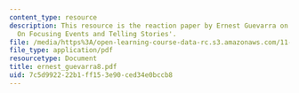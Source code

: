 ```yaml
---
content_type: resource
description: This resource is the reaction paper by Ernest Guevarra on the topic 'Disaster
  On Focusing Events and Telling Stories'.
file: /media/https%3A/open-learning-course-data-rc.s3.amazonaws.com/11-941-disaster-vulnerability-and-resilience-spring-2005/7c5d992222b1ff153e90ced34e0bccb8_ernest_guevarra8.pdf
file_type: application/pdf
resourcetype: Document
title: ernest_guevarra8.pdf
uid: 7c5d9922-22b1-ff15-3e90-ced34e0bccb8
---
```


